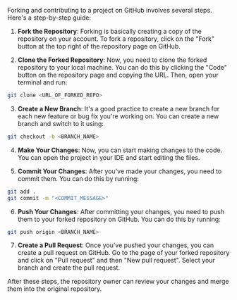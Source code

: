 Forking and contributing to a project on GitHub involves several steps. Here's a step-by-step guide:

1. **Fork the Repository**: Forking is basically creating a copy of the repository on your account. To fork a repository, click on the "Fork" button at the top right of the repository page on GitHub.

2. **Clone the Forked Repository**: Now, you need to clone the forked repository to your local machine. You can do this by clicking the "Code" button on the repository page and copying the URL. Then, open your terminal and run:

```bash
git clone <URL_OF_FORKED_REPO>
```

3. **Create a New Branch**: It's a good practice to create a new branch for each new feature or bug fix you're working on. You can create a new branch and switch to it using:

```bash
git checkout -b <BRANCH_NAME>
```

4. **Make Your Changes**: Now, you can start making changes to the code. You can open the project in your IDE and start editing the files.

5. **Commit Your Changes**: After you've made your changes, you need to commit them. You can do this by running:

```bash
git add .
git commit -m "<COMMIT_MESSAGE>"
```

6. **Push Your Changes**: After committing your changes, you need to push them to your forked repository on GitHub. You can do this by running:

```bash
git push origin <BRANCH_NAME>
```

7. **Create a Pull Request**: Once you've pushed your changes, you can create a pull request on GitHub. Go to the page of your forked repository and click on "Pull request" and then "New pull request". Select your branch and create the pull request.

After these steps, the repository owner can review your changes and merge them into the original repository.